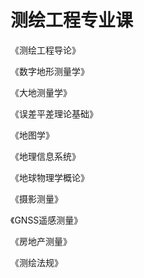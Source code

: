 # 测绘工程专业课

《测绘工程导论》

《数字地形测量学》

《大地测量学》

《误差平差理论基础》

《地图学》

《地理信息系统》

《地球物理学概论》

《摄影测量》

《GNSS遥感测量》

《房地产测量》

《测绘法规》
